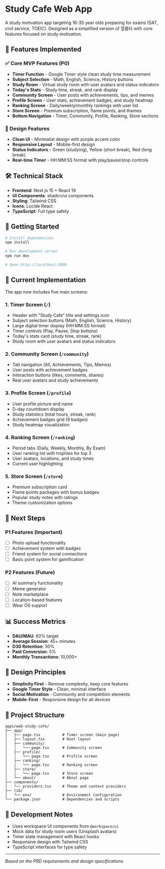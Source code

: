 # Study Cafe Web App

A study motivation app targeting 16-35 year olds preparing for exams (SAT, civil service, TOEIC). Designed as a simplified version of 열품타 with core features focused on study motivation.

## 🎯 Features Implemented

### ✅ Core MVP Features (P0)

- **Timer Function** - Google Timer style clean study time measurement
- **Subject Selection** - Math, English, Science, History buttons
- **Study Room** - Virtual study room with user avatars and status indicators
- **Today's Stats** - Study time, streak, and rank display
- **Community Screen** - User posts with achievements, tips, and memes
- **Profile Screen** - User stats, achievement badges, and study heatmap
- **Ranking Screen** - Daily/weekly/monthly rankings with user list
- **Store Screen** - Premium subscription, flame points, and themes
- **Bottom Navigation** - Timer, Community, Profile, Ranking, Store sections

### 🎨 Design Features

- **Clean UI** - Minimalist design with purple accent color
- **Responsive Layout** - Mobile-first design
- **Status Indicators** - Green (studying), Yellow (short break), Red (long break)
- **Real-time Timer** - HH:MM:SS format with play/pause/stop controls

## 🛠 Technical Stack

- **Frontend**: Next.js 15 + React 19
- **UI Components**: shadcn/ui components
- **Styling**: Tailwind CSS
- **Icons**: Lucide React
- **TypeScript**: Full type safety

## 🚀 Getting Started

```bash
# Install dependencies
npm install

# Run development server
npm run dev

# Open http://localhost:3000
```

## 📱 Current Implementation

The app now includes five main screens:

### 1. **Timer Screen** (`/`)

- Header with "Study Cafe" title and settings icon
- Subject selection buttons (Math, English, Science, History)
- Large digital timer display (HH:MM:SS format)
- Timer controls (Play, Pause, Stop buttons)
- Today's stats card (study time, streak, rank)
- Study room with user avatars and status indicators

### 2. **Community Screen** (`/community`)

- Tab navigation (All, Achievements, Tips, Memes)
- User posts with achievement badges
- Interaction buttons (likes, comments, shares)
- Real user avatars and study achievements

### 3. **Profile Screen** (`/profile`)

- User profile picture and name
- D-day countdown display
- Study statistics (total hours, streak, rank)
- Achievement badges grid (9 badges)
- Study heatmap visualization

### 4. **Ranking Screen** (`/ranking`)

- Period tabs (Daily, Weekly, Monthly, By Exam)
- User ranking list with trophies for top 3
- User avatars, locations, and study times
- Current user highlighting

### 5. **Store Screen** (`/store`)

- Premium subscription card
- Flame points packages with bonus badges
- Popular study notes with ratings
- Theme customization options

## 🎯 Next Steps

### P1 Features (Important)

- [ ] Photo upload functionality
- [ ] Achievement system with badges
- [ ] Friend system for social connections
- [ ] Basic point system for gamification

### P2 Features (Future)

- [ ] AI summary functionality
- [ ] Meme generator
- [ ] Note marketplace
- [ ] Location-based features
- [ ] Wear OS support

## 📊 Success Metrics

- **DAU/MAU**: 60% target
- **Average Session**: 45+ minutes
- **D30 Retention**: 30%
- **Paid Conversion**: 5%
- **Monthly Transactions**: 10,000+

## 🎨 Design Principles

- **Simplicity First** - Remove complexity, keep core features
- **Google Timer Style** - Clean, minimal interface
- **Social Motivation** - Community and competition elements
- **Mobile-First** - Responsive design for all devices

## 📁 Project Structure

```
apps/web-study-cafe/
├── app/
│   ├── page.tsx          # Timer screen (main page)
│   ├── layout.tsx        # Root layout
│   ├── community/
│   │   └── page.tsx      # Community screen
│   ├── profile/
│   │   └── page.tsx      # Profile screen
│   ├── ranking/
│   │   └── page.tsx      # Ranking screen
│   ├── store/
│   │   └── page.tsx      # Store screen
│   └── about/            # About page
├── components/
│   └── providers.tsx     # Theme and context providers
├── lib/
│   └── env/              # Environment configuration
└── package.json          # Dependencies and scripts
```

## 🔧 Development Notes

- Uses workspace UI components from `@workspace/ui`
- Mock data for study room users (Unsplash avatars)
- Timer state management with React hooks
- Responsive design with Tailwind CSS
- TypeScript interfaces for type safety

---

_Based on the PRD requirements and design specifications_
